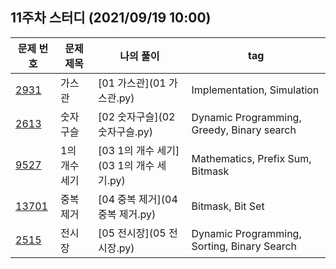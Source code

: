 ## 11주차 스터디 (2021/09/19 10:00)

|문제 번호|문제 제목|나의 풀이|tag|
|---|---|---|---|
[2931](https://www.acmicpc.net/problem/2931)|가스관|[01 가스관](01 가스관.py)|Implementation, Simulation
[2613](https://www.acmicpc.net/problem/2613)|숫자구슬|[02 숫자구슬](02 숫자구슬.py)|Dynamic Programming, Greedy, Binary search
[9527](https://www.acmicpc.net/problem/9527)|1의 개수 세기|[03 1의 개수 세기](03 1의 개수 세기.py)|Mathematics, Prefix Sum, Bitmask
[13701](https://www.acmicpc.net/problem/13701)|중복 제거|[04 중복 제거](04 중복 제거.py)|Bitmask, Bit Set
[2515](https://www.acmicpc.net/problem/2515)|전시장|[05 전시장](05 전시장.py)|Dynamic Programming, Sorting, Binary Search